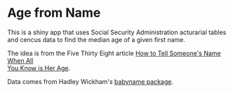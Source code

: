 # Age from Name

This is a shiny app that uses Social Security Administration acturarial tables
and cencus data to find the median age of a given first name.

The idea is from the Five Thirty Eight article [How to Tell Someone's Name When All  
You Know is Her Age](http://fivethirtyeight.com/features/how-to-tell-someones-age-when-all-you-know-is-her-name/#ss-2).

Data comes from Hadley Wickham's [babyname package](https://github.com/hadley/babynames).
